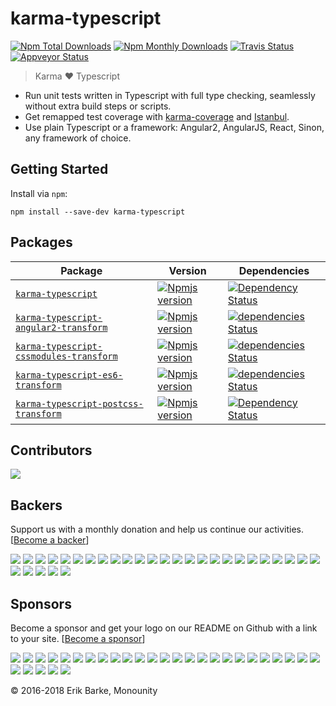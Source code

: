 # karma-typescript

<a href="https://www.npmjs.com/package/karma-typescript"><img alt="Npm Total Downloads" src="https://img.shields.io/npm/dt/karma-typescript.svg"></a>
<a href="https://www.npmjs.com/package/karma-typescript"><img alt="Npm Monthly Downloads" src="https://img.shields.io/npm/dm/karma-typescript.svg"></a>
<a href="https://travis-ci.org/monounity/karma-typescript"><img alt="Travis Status" src="https://img.shields.io/travis/monounity/karma-typescript/master.svg?label=travis"></a>
<a href="https://ci.appveyor.com/project/monounity/karma-typescript"><img alt="Appveyor Status" src="https://img.shields.io/appveyor/ci/monounity/karma-typescript/master.svg?label=appveyor"></a>

> Karma :heart: Typescript

* Run unit tests written in Typescript with full type checking, seamlessly without extra build steps or scripts.
* Get remapped test coverage with [karma-coverage](https://github.com/karma-runner/karma-coverage) and [Istanbul](https://github.com/gotwarlost/istanbul).
* Use plain Typescript or a framework: Angular2, AngularJS, React, Sinon, any framework of choice.

## Getting Started

Install via `npm`:

```
npm install --save-dev karma-typescript
```

## Packages

| Package | Version | Dependencies |
|--------|-------|------------|
| [`karma-typescript`](/packages/karma-typescript) | [![Npmjs version](https://img.shields.io/npm/v/karma-typescript.svg)](https://www.npmjs.com/package/karma-typescript) | [![Dependency Status](https://david-dm.org/monounity/karma-typescript.svg?path=packages/karma-typescript)](https://david-dm.org/monounity/karma-typescript?path=packages/karma-typescript) |
| [`karma-typescript-angular2-transform`](/packages/karma-typescript-angular2-transform) | [![Npmjs version](https://img.shields.io/npm/v/karma-typescript-angular2-transform.svg)](https://www.npmjs.com/package/karma-typescript-angular2-transform) | [![dependencies Status](https://david-dm.org/monounity/karma-typescript/status.svg?path=packages/karma-typescript-angular2-transform)](https://david-dm.org/monounity/karma-typescript?path=packages/karma-typescript-angular2-transform) |
| [`karma-typescript-cssmodules-transform`](/packages/karma-typescript-cssmodules-transform) | [![Npmjs version](https://img.shields.io/npm/v/karma-typescript-cssmodules-transform.svg)](https://www.npmjs.com/package/karma-typescript-cssmodules-transform) | [![dependencies Status](https://david-dm.org/monounity/karma-typescript/status.svg?path=packages/karma-typescript-cssmodules-transform)](https://david-dm.org/monounity/karma-typescript?path=packages/karma-typescript-cssmodules-transform) |
| [`karma-typescript-es6-transform`](/packages/karma-typescript-es6-transform) | [![Npmjs version](https://img.shields.io/npm/v/karma-typescript-es6-transform.svg)](https://www.npmjs.com/package/karma-typescript-es6-transform) | [![dependencies Status](https://david-dm.org/monounity/karma-typescript/status.svg?path=packages/karma-typescript-es6-transform)](https://david-dm.org/monounity/karma-typescript?path=packages/karma-typescript-es6-transform) |
| [`karma-typescript-postcss-transform`](/packages/karma-typescript-postcss-transform) | [![Npmjs version](https://img.shields.io/npm/v/karma-typescript-postcss-transform.svg)](https://www.npmjs.com/package/karma-typescript-postcss-transform) | [![Dependency Status](https://david-dm.org/monounity/karma-typescript.svg?path=packages/karma-typescript-postcss-transform)](https://david-dm.org/monounity/karma-typescript?path=packages/karma-typescript-postcss-transform) |


## Contributors

<a href="https://github.com/monounity/karma-tyescript/graphs/contributors"><img src="https://opencollective.com/karma-typescript/contributors.svg?width=890&button=false" /></a>

## Backers

Support us with a monthly donation and help us continue our activities. [[Become a backer](https://opencollective.com/karma-typescript#backer)]

<a href="https://opencollective.com/karma-typescript/backer/0/website" target="_blank"><img src="https://opencollective.com/karma-typescript/backer/0/avatar.svg"></a>
<a href="https://opencollective.com/karma-typescript/backer/1/website" target="_blank"><img src="https://opencollective.com/karma-typescript/backer/1/avatar.svg"></a>
<a href="https://opencollective.com/karma-typescript/backer/2/website" target="_blank"><img src="https://opencollective.com/karma-typescript/backer/2/avatar.svg"></a>
<a href="https://opencollective.com/karma-typescript/backer/3/website" target="_blank"><img src="https://opencollective.com/karma-typescript/backer/3/avatar.svg"></a>
<a href="https://opencollective.com/karma-typescript/backer/4/website" target="_blank"><img src="https://opencollective.com/karma-typescript/backer/4/avatar.svg"></a>
<a href="https://opencollective.com/karma-typescript/backer/5/website" target="_blank"><img src="https://opencollective.com/karma-typescript/backer/5/avatar.svg"></a>
<a href="https://opencollective.com/karma-typescript/backer/6/website" target="_blank"><img src="https://opencollective.com/karma-typescript/backer/6/avatar.svg"></a>
<a href="https://opencollective.com/karma-typescript/backer/7/website" target="_blank"><img src="https://opencollective.com/karma-typescript/backer/7/avatar.svg"></a>
<a href="https://opencollective.com/karma-typescript/backer/8/website" target="_blank"><img src="https://opencollective.com/karma-typescript/backer/8/avatar.svg"></a>
<a href="https://opencollective.com/karma-typescript/backer/9/website" target="_blank"><img src="https://opencollective.com/karma-typescript/backer/9/avatar.svg"></a>
<a href="https://opencollective.com/karma-typescript/backer/10/website" target="_blank"><img src="https://opencollective.com/karma-typescript/backer/10/avatar.svg"></a>
<a href="https://opencollective.com/karma-typescript/backer/11/website" target="_blank"><img src="https://opencollective.com/karma-typescript/backer/11/avatar.svg"></a>
<a href="https://opencollective.com/karma-typescript/backer/12/website" target="_blank"><img src="https://opencollective.com/karma-typescript/backer/12/avatar.svg"></a>
<a href="https://opencollective.com/karma-typescript/backer/13/website" target="_blank"><img src="https://opencollective.com/karma-typescript/backer/13/avatar.svg"></a>
<a href="https://opencollective.com/karma-typescript/backer/14/website" target="_blank"><img src="https://opencollective.com/karma-typescript/backer/14/avatar.svg"></a>
<a href="https://opencollective.com/karma-typescript/backer/15/website" target="_blank"><img src="https://opencollective.com/karma-typescript/backer/15/avatar.svg"></a>
<a href="https://opencollective.com/karma-typescript/backer/16/website" target="_blank"><img src="https://opencollective.com/karma-typescript/backer/16/avatar.svg"></a>
<a href="https://opencollective.com/karma-typescript/backer/17/website" target="_blank"><img src="https://opencollective.com/karma-typescript/backer/17/avatar.svg"></a>
<a href="https://opencollective.com/karma-typescript/backer/18/website" target="_blank"><img src="https://opencollective.com/karma-typescript/backer/18/avatar.svg"></a>
<a href="https://opencollective.com/karma-typescript/backer/19/website" target="_blank"><img src="https://opencollective.com/karma-typescript/backer/19/avatar.svg"></a>
<a href="https://opencollective.com/karma-typescript/backer/20/website" target="_blank"><img src="https://opencollective.com/karma-typescript/backer/20/avatar.svg"></a>
<a href="https://opencollective.com/karma-typescript/backer/21/website" target="_blank"><img src="https://opencollective.com/karma-typescript/backer/21/avatar.svg"></a>
<a href="https://opencollective.com/karma-typescript/backer/22/website" target="_blank"><img src="https://opencollective.com/karma-typescript/backer/22/avatar.svg"></a>
<a href="https://opencollective.com/karma-typescript/backer/23/website" target="_blank"><img src="https://opencollective.com/karma-typescript/backer/23/avatar.svg"></a>
<a href="https://opencollective.com/karma-typescript/backer/24/website" target="_blank"><img src="https://opencollective.com/karma-typescript/backer/24/avatar.svg"></a>
<a href="https://opencollective.com/karma-typescript/backer/25/website" target="_blank"><img src="https://opencollective.com/karma-typescript/backer/25/avatar.svg"></a>
<a href="https://opencollective.com/karma-typescript/backer/26/website" target="_blank"><img src="https://opencollective.com/karma-typescript/backer/26/avatar.svg"></a>
<a href="https://opencollective.com/karma-typescript/backer/27/website" target="_blank"><img src="https://opencollective.com/karma-typescript/backer/27/avatar.svg"></a>
<a href="https://opencollective.com/karma-typescript/backer/28/website" target="_blank"><img src="https://opencollective.com/karma-typescript/backer/28/avatar.svg"></a>
<a href="https://opencollective.com/karma-typescript/backer/29/website" target="_blank"><img src="https://opencollective.com/karma-typescript/backer/29/avatar.svg"></a>


## Sponsors

Become a sponsor and get your logo on our README on Github with a link to your site. [[Become a sponsor](https://opencollective.com/karma-typescript#sponsor)]

<a href="https://opencollective.com/karma-typescript/sponsor/0/website" target="_blank"><img src="https://opencollective.com/karma-typescript/sponsor/0/avatar.svg"></a>
<a href="https://opencollective.com/karma-typescript/sponsor/1/website" target="_blank"><img src="https://opencollective.com/karma-typescript/sponsor/1/avatar.svg"></a>
<a href="https://opencollective.com/karma-typescript/sponsor/2/website" target="_blank"><img src="https://opencollective.com/karma-typescript/sponsor/2/avatar.svg"></a>
<a href="https://opencollective.com/karma-typescript/sponsor/3/website" target="_blank"><img src="https://opencollective.com/karma-typescript/sponsor/3/avatar.svg"></a>
<a href="https://opencollective.com/karma-typescript/sponsor/4/website" target="_blank"><img src="https://opencollective.com/karma-typescript/sponsor/4/avatar.svg"></a>
<a href="https://opencollective.com/karma-typescript/sponsor/5/website" target="_blank"><img src="https://opencollective.com/karma-typescript/sponsor/5/avatar.svg"></a>
<a href="https://opencollective.com/karma-typescript/sponsor/6/website" target="_blank"><img src="https://opencollective.com/karma-typescript/sponsor/6/avatar.svg"></a>
<a href="https://opencollective.com/karma-typescript/sponsor/7/website" target="_blank"><img src="https://opencollective.com/karma-typescript/sponsor/7/avatar.svg"></a>
<a href="https://opencollective.com/karma-typescript/sponsor/8/website" target="_blank"><img src="https://opencollective.com/karma-typescript/sponsor/8/avatar.svg"></a>
<a href="https://opencollective.com/karma-typescript/sponsor/9/website" target="_blank"><img src="https://opencollective.com/karma-typescript/sponsor/9/avatar.svg"></a>
<a href="https://opencollective.com/karma-typescript/sponsor/10/website" target="_blank"><img src="https://opencollective.com/karma-typescript/sponsor/10/avatar.svg"></a>
<a href="https://opencollective.com/karma-typescript/sponsor/11/website" target="_blank"><img src="https://opencollective.com/karma-typescript/sponsor/11/avatar.svg"></a>
<a href="https://opencollective.com/karma-typescript/sponsor/12/website" target="_blank"><img src="https://opencollective.com/karma-typescript/sponsor/12/avatar.svg"></a>
<a href="https://opencollective.com/karma-typescript/sponsor/13/website" target="_blank"><img src="https://opencollective.com/karma-typescript/sponsor/13/avatar.svg"></a>
<a href="https://opencollective.com/karma-typescript/sponsor/14/website" target="_blank"><img src="https://opencollective.com/karma-typescript/sponsor/14/avatar.svg"></a>
<a href="https://opencollective.com/karma-typescript/sponsor/15/website" target="_blank"><img src="https://opencollective.com/karma-typescript/sponsor/15/avatar.svg"></a>
<a href="https://opencollective.com/karma-typescript/sponsor/16/website" target="_blank"><img src="https://opencollective.com/karma-typescript/sponsor/16/avatar.svg"></a>
<a href="https://opencollective.com/karma-typescript/sponsor/17/website" target="_blank"><img src="https://opencollective.com/karma-typescript/sponsor/17/avatar.svg"></a>
<a href="https://opencollective.com/karma-typescript/sponsor/18/website" target="_blank"><img src="https://opencollective.com/karma-typescript/sponsor/18/avatar.svg"></a>
<a href="https://opencollective.com/karma-typescript/sponsor/19/website" target="_blank"><img src="https://opencollective.com/karma-typescript/sponsor/19/avatar.svg"></a>
<a href="https://opencollective.com/karma-typescript/sponsor/20/website" target="_blank"><img src="https://opencollective.com/karma-typescript/sponsor/20/avatar.svg"></a>
<a href="https://opencollective.com/karma-typescript/sponsor/21/website" target="_blank"><img src="https://opencollective.com/karma-typescript/sponsor/21/avatar.svg"></a>
<a href="https://opencollective.com/karma-typescript/sponsor/22/website" target="_blank"><img src="https://opencollective.com/karma-typescript/sponsor/22/avatar.svg"></a>
<a href="https://opencollective.com/karma-typescript/sponsor/23/website" target="_blank"><img src="https://opencollective.com/karma-typescript/sponsor/23/avatar.svg"></a>
<a href="https://opencollective.com/karma-typescript/sponsor/24/website" target="_blank"><img src="https://opencollective.com/karma-typescript/sponsor/24/avatar.svg"></a>
<a href="https://opencollective.com/karma-typescript/sponsor/25/website" target="_blank"><img src="https://opencollective.com/karma-typescript/sponsor/25/avatar.svg"></a>
<a href="https://opencollective.com/karma-typescript/sponsor/26/website" target="_blank"><img src="https://opencollective.com/karma-typescript/sponsor/26/avatar.svg"></a>
<a href="https://opencollective.com/karma-typescript/sponsor/27/website" target="_blank"><img src="https://opencollective.com/karma-typescript/sponsor/27/avatar.svg"></a>
<a href="https://opencollective.com/karma-typescript/sponsor/28/website" target="_blank"><img src="https://opencollective.com/karma-typescript/sponsor/28/avatar.svg"></a>
<a href="https://opencollective.com/karma-typescript/sponsor/29/website" target="_blank"><img src="https://opencollective.com/karma-typescript/sponsor/29/avatar.svg"></a>


© 2016-2018 Erik Barke, Monounity
